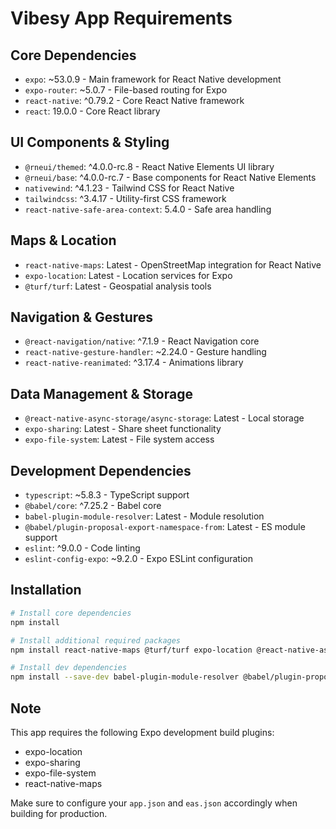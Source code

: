 # Vibesy App Requirements

## Core Dependencies
- `expo`: ~53.0.9 - Main framework for React Native development
- `expo-router`: ~5.0.7 - File-based routing for Expo
- `react-native`: ^0.79.2 - Core React Native framework
- `react`: 19.0.0 - Core React library

## UI Components & Styling
- `@rneui/themed`: ^4.0.0-rc.8 - React Native Elements UI library
- `@rneui/base`: ^4.0.0-rc.7 - Base components for React Native Elements
- `nativewind`: ^4.1.23 - Tailwind CSS for React Native
- `tailwindcss`: ^3.4.17 - Utility-first CSS framework
- `react-native-safe-area-context`: 5.4.0 - Safe area handling

## Maps & Location
- `react-native-maps`: Latest - OpenStreetMap integration for React Native
- `expo-location`: Latest - Location services for Expo
- `@turf/turf`: Latest - Geospatial analysis tools

## Navigation & Gestures
- `@react-navigation/native`: ^7.1.9 - React Navigation core
- `react-native-gesture-handler`: ~2.24.0 - Gesture handling
- `react-native-reanimated`: ^3.17.4 - Animations library

## Data Management & Storage
- `@react-native-async-storage/async-storage`: Latest - Local storage
- `expo-sharing`: Latest - Share sheet functionality
- `expo-file-system`: Latest - File system access

## Development Dependencies
- `typescript`: ~5.8.3 - TypeScript support
- `@babel/core`: ^7.25.2 - Babel core
- `babel-plugin-module-resolver`: Latest - Module resolution
- `@babel/plugin-proposal-export-namespace-from`: Latest - ES module support
- `eslint`: ^9.0.0 - Code linting
- `eslint-config-expo`: ~9.2.0 - Expo ESLint configuration

## Installation
```bash
# Install core dependencies
npm install

# Install additional required packages
npm install react-native-maps @turf/turf expo-location @react-native-async-storage/async-storage expo-sharing expo-file-system

# Install dev dependencies
npm install --save-dev babel-plugin-module-resolver @babel/plugin-proposal-export-namespace-from
```

## Note
This app requires the following Expo development build plugins:
- expo-location
- expo-sharing
- expo-file-system
- react-native-maps

Make sure to configure your `app.json` and `eas.json` accordingly when building for production. 